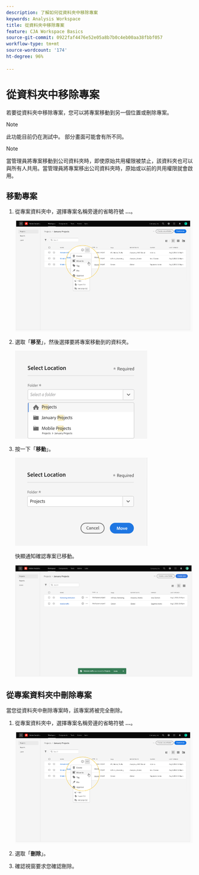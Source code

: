 ```yaml
---
description: 了解如何從資料夾中移除專案
keywords: Analysis Workspace
title: 從資料夾中移除專案
feature: CJA Workspace Basics
source-git-commit: 0922faf4476e52e05a8b7b0c4eb00aa38fbbf057
workflow-type: tm+mt
source-wordcount: '174'
ht-degree: 96%

---
```



# 從資料夾中移除專案

若要從資料夾中移除專案，您可以將專案移動到另一個位置或刪除專案。

>[!NOTE]
>
>此功能目前仍在測試中。 部分畫面可能會有所不同。

>[!NOTE]
>
>當管理員將專案移動到公司資料夾時，即使原始共用權限被禁止，該資料夾也可以與所有人共用。當管理員將專案移出公司資料夾時，原始或以前的共用權限就會啟用。

## 移動專案

1. 從專案資料夾中，選擇專案名稱旁邊的省略符號 **...**。

   ![](/help/analysis-workspace/build-workspace-project/assets/move1.png)

1. 選取「**移至**」，然後選擇要將專案移動到的資料夾。

   ![](/help/analysis-workspace/build-workspace-project/assets/move-select-location.png)

1. 按一下「**移動**」。

   ![](/help/analysis-workspace/build-workspace-project/assets/move-click-move.png)

   快顯通知確認專案已移動。

   ![](/help/analysis-workspace/build-workspace-project/assets/move-project-moved.png)

## 從專案資料夾中刪除專案

當您從資料夾中刪除專案時，該專案將被完全刪除。

1. 從專案資料夾中，選擇專案名稱旁邊的省略符號 **...**。

   ![](/help/analysis-workspace/build-workspace-project/assets/move1.png)

1. 選取「**刪除**」。

1. 確認視窗要求您確認刪除。
